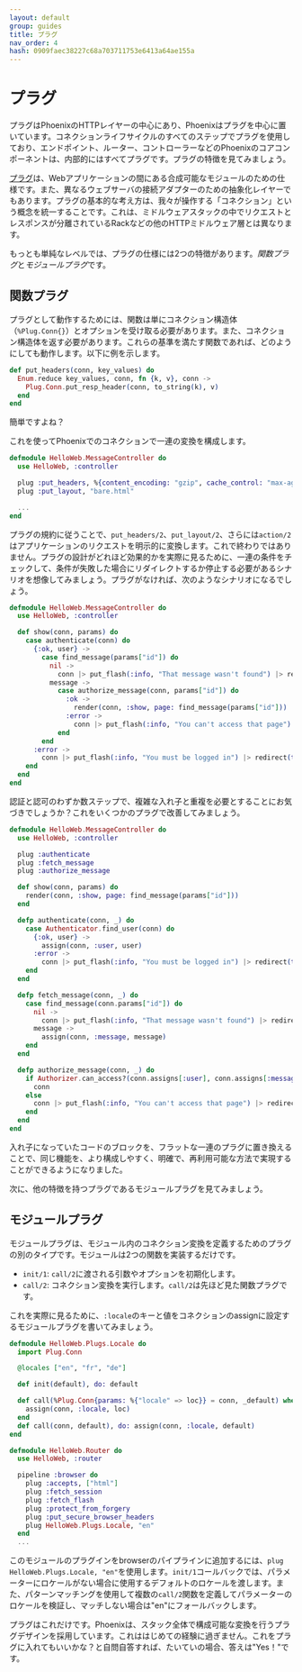 ```yaml
---
layout: default
group: guides
title: プラグ
nav_order: 4
hash: 0909faec38227c68a703711753e6413a64ae155a
---
```


# プラグ

プラグはPhoenixのHTTPレイヤーの中心にあり、Phoenixはプラグを中心に置いています。コネクションライフサイクルのすべてのステップでプラグを使用しており、エンドポイント、ルーター、コントローラーなどのPhoenixのコアコンポーネントは、内部的にはすべてプラグです。プラグの特徴を見てみましょう。

[プラグ](https://github.com/elixir-lang/plug)は、Webアプリケーションの間にある合成可能なモジュールのための仕様です。また、異なるウェブサーバの接続アダプターのための抽象化レイヤーでもあります。プラグの基本的な考え方は、我々が操作する「コネクション」という概念を統一することです。これは、ミドルウェアスタックの中でリクエストとレスポンスが分離されているRackなどの他のHTTPミドルウェア層とは異なります。

もっとも単純なレベルでは、プラグの仕様には2つの特徴があります。*関数プラグ*と*モジュールプラグ*です。

## 関数プラグ
プラグとして動作するためには、関数は単にコネクション構造体（`%Plug.Conn{}`）とオプションを受け取る必要があります。また、コネクション構造体を返す必要があります。これらの基準を満たす関数であれば、どのようにしても動作します。以下に例を示します。

```elixir
def put_headers(conn, key_values) do
  Enum.reduce key_values, conn, fn {k, v}, conn ->
    Plug.Conn.put_resp_header(conn, to_string(k), v)
  end
end
```

簡単ですよね？

これを使ってPhoenixでのコネクションで一連の変換を構成します。

```elixir
defmodule HelloWeb.MessageController do
  use HelloWeb, :controller

  plug :put_headers, %{content_encoding: "gzip", cache_control: "max-age=3600"}
  plug :put_layout, "bare.html"

  ...
end
```

プラグの規約に従うことで、`put_headers/2`、`put_layout/2`、さらには`action/2`はアプリケーションのリクエストを明示的に変換します。これで終わりではありません。プラグの設計がどれほど効果的かを実際に見るために、一連の条件をチェックして、条件が失敗した場合にリダイレクトするか停止する必要があるシナリオを想像してみましょう。プラグがなければ、次のようなシナリオになるでしょう。

```elixir
defmodule HelloWeb.MessageController do
  use HelloWeb, :controller

  def show(conn, params) do
    case authenticate(conn) do
      {:ok, user} ->
        case find_message(params["id"]) do
          nil ->
            conn |> put_flash(:info, "That message wasn't found") |> redirect(to: "/")
          message ->
            case authorize_message(conn, params["id"]) do
              :ok ->
                render(conn, :show, page: find_message(params["id"]))
              :error ->
                conn |> put_flash(:info, "You can't access that page") |> redirect(to: "/")
            end
        end
      :error ->
        conn |> put_flash(:info, "You must be logged in") |> redirect(to: "/")
    end
  end
end
```

認証と認可のわずか数ステップで、複雑な入れ子と重複を必要とすることにお気づきでしょうか？これをいくつかのプラグで改善してみましょう。

```elixir
defmodule HelloWeb.MessageController do
  use HelloWeb, :controller

  plug :authenticate
  plug :fetch_message
  plug :authorize_message

  def show(conn, params) do
    render(conn, :show, page: find_message(params["id"]))
  end

  defp authenticate(conn, _) do
    case Authenticator.find_user(conn) do
      {:ok, user} ->
        assign(conn, :user, user)
      :error ->
        conn |> put_flash(:info, "You must be logged in") |> redirect(to: "/") |> halt()
    end
  end

  defp fetch_message(conn, _) do
    case find_message(conn.params["id"]) do
      nil ->
        conn |> put_flash(:info, "That message wasn't found") |> redirect(to: "/") |> halt()
      message ->
        assign(conn, :message, message)
    end
  end

  defp authorize_message(conn, _) do
    if Authorizer.can_access?(conn.assigns[:user], conn.assigns[:message]) do
      conn
    else
      conn |> put_flash(:info, "You can't access that page") |> redirect(to: "/") |> halt()
    end
  end
end
```

入れ子になっていたコードのブロックを、フラットな一連のプラグに置き換えることで、同じ機能を、より構成しやすく、明確で、再利用可能な方法で実現することができるようになりました。

次に、他の特徴を持つプラグであるモジュールプラグを見てみましょう。

## モジュールプラグ

モジュールプラグは、モジュール内のコネクション変換を定義するためのプラグの別のタイプです。モジュールは2つの関数を実装するだけです。

- `init/1`: `call/2`に渡される引数やオプションを初期化します。
- `call/2`: コネクション変換を実行します。`call/2`は先ほど見た関数プラグです。

これを実際に見るために、`:locale`のキーと値をコネクションのassignに設定するモジュールプラグを書いてみましょう。

```elixir
defmodule HelloWeb.Plugs.Locale do
  import Plug.Conn

  @locales ["en", "fr", "de"]

  def init(default), do: default

  def call(%Plug.Conn{params: %{"locale" => loc}} = conn, _default) when loc in @locales do
    assign(conn, :locale, loc)
  end
  def call(conn, default), do: assign(conn, :locale, default)
end

defmodule HelloWeb.Router do
  use HelloWeb, :router

  pipeline :browser do
    plug :accepts, ["html"]
    plug :fetch_session
    plug :fetch_flash
    plug :protect_from_forgery
    plug :put_secure_browser_headers
    plug HelloWeb.Plugs.Locale, "en"
  end
  ...
```

このモジュールのプラグインをbrowserのパイプラインに追加するには、`plug HelloWeb.Plugs.Locale, "en"`を使用します。`init/1`コールバックでは、パラメーターにロケールがない場合に使用するデフォルトのロケールを渡します。また、パターンマッチングを使用して複数の`call/2`関数を定義してパラメーターのロケールを検証し、マッチしない場合は"en"にフォールバックします。

プラグはこれだけです。Phoenixは、スタック全体で構成可能な変換を行うプラグデザインを採用しています。これははじめての経験に過ぎません。これをプラグに入れてもいいかな？と自問自答すれば、たいていの場合、答えは"Yes！"です。

